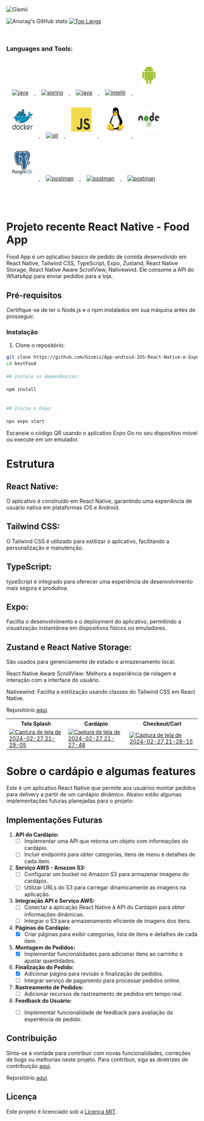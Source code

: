 
<div>


<p align="left"> <img src="https://komarev.com/ghpvc/?username=Gismii&label=Profile%20views&color=0e75b6&style=flat" alt="Gismii" /> </p>

  
  ![Anurag's GitHub stats](https://github-readme-stats.vercel.app/api?username=Gismii&show_icons=true&theme=highcontrast)
[![Top Langs](https://github-readme-stats.vercel.app/api/top-langs/?username=Gismii&layout=compact)](https://github.com/Gismii/github-readme-stats)

  </div>
  

  

 <div style="display: inline_block"><br>


 <h3 align="left">Languages and Tools:</h3>

<p align="left">
   <a href="https://www.java.com" target="_blank" rel="noreferrer">
    <img src="https://cdn.jsdelivr.net/gh/devicons/devicon/icons/java/java-original-wordmark.svg" alt="java" width="65" height="75" vspace="15" hspace="15"/>
  </a>
<a href="https://spring.io/" target="_blank" rel="noreferrer">
    <img src="https://cdn.jsdelivr.net/gh/devicons/devicon/icons/spring/spring-original-wordmark.svg" alt="spring" width="55" height="65" vspace="15" hspace="15"/>
  </a>
 <a href="https://www.java.com" target="_blank" rel="noreferrer">
    <img src="https://cdn.jsdelivr.net/gh/devicons/devicon/icons/php/php-original.svg" alt="java" width="65" height="75" vspace="15" hspace="15"/>
  </a>
   
  <a href="https://spring.io/" target="_blank" rel="noreferrer">
    <img src="https://cdn.jsdelivr.net/gh/devicons/devicon/icons/intellij/intellij-original-wordmark.svg" alt="intellij" width="85" height="95" vspace="15" hspace="15"/>
  </a>
  <a href="https://developer.android.com" target="_blank" rel="noreferrer">
    <img src="https://raw.githubusercontent.com/devicons/devicon/master/icons/android/android-original-wordmark.svg" alt="android" width="55" height="65" vspace="15" hspace="15"/>
  </a>
  <a href="https://www.docker.com/" target="_blank" rel="noreferrer">
    <img src="https://raw.githubusercontent.com/devicons/devicon/master/icons/docker/docker-original-wordmark.svg" alt="docker" width="55" height="65" vspace="15" hspace="15"/>
  </a>
  <a href="https://git-scm.com/" target="_blank" rel="noreferrer">
    <img src="https://www.vectorlogo.zone/logos/git-scm/git-scm-icon.svg" alt="git" width="55" height="65" vspace="15" hspace="15"/>
  </a>
 
  <a href="https://developer.mozilla.org/en-US/docs/Web/JavaScript" target="_blank" rel="noreferrer">
    <img src="https://raw.githubusercontent.com/devicons/devicon/master/icons/javascript/javascript-original.svg" alt="javascript" width="55" height="65" vspace="15" hspace="15"/>
  </a>
  <a href="https://www.linux.org/" target="_blank" rel="noreferrer">
    <img src="https://raw.githubusercontent.com/devicons/devicon/master/icons/linux/linux-original.svg" alt="linux" width="55" height="65" vspace="15" hspace="15"/>
  </a>
  <a href="https://nodejs.org" target="_blank" rel="noreferrer">
    <img src="https://raw.githubusercontent.com/devicons/devicon/master/icons/nodejs/nodejs-original-wordmark.svg" alt="nodejs" width="55" height="65" vspace="15" hspace="15"/>
  </a>
  <a href="https://www.postgresql.org" target="_blank" rel="noreferrer">
    <img src="https://raw.githubusercontent.com/devicons/devicon/master/icons/postgresql/postgresql-original-wordmark.svg" alt="postgresql" width="55" height="65" vspace="15" hspace="15"/>
  </a>
  <a href="https://postman.com" target="_blank" rel="noreferrer">
    <img src="https://www.vectorlogo.zone/logos/getpostman/getpostman-icon.svg" alt="postman" width="45" height="45" vspace="15" hspace="15"/>
            
  </a>

  <a href="https://postman.com" target="_blank" rel="noreferrer">
    <img src="https://cdn.jsdelivr.net/gh/devicons/devicon/icons/vscode/vscode-original-wordmark.svg" alt="postman" width="45" height="45" vspace="15" hspace="15"/>
            
  </a>
 
  <a href="https://postman.com" target="_blank" rel="noreferrer">
    <img src="https://cdn.jsdelivr.net/gh/devicons/devicon/icons/react/react-original-wordmark.svg" alt="postman" width="48" height="48" vspace="15" hspace="15"/>
            
  </a>

 
</p>
  
  
  </div>

<br />
<br />

# Projeto recente React Native - Food App

Food App é um aplicativo básico de pedido de comida desenvolvido em React Native, Tailwind CSS, TypeScript, Expo, Zustand, React Native Storage, React Native Aware ScrollView, Nativewind. Ele consome a API do WhatsApp para enviar pedidos para a loja.


## Pré-requisitos

Certifique-se de ter o Node.js e o npm instalados em sua máquina antes de prosseguir.

### Instalação 


1. Clone o repositório:

```bash
git clone https://github.com/Gismii/App-android-IOS-React-Native-e-Expo.git
cd bestFood

## Instale as dependências:

npm install


## Inicie o Expo:

npx expo start

```



Escaneie o código QR usando o aplicativo Expo Go no seu dispositivo móvel ou execute em um emulador.

# Estrutura

## React Native:

 O aplicativo é construído em React Native, garantindo uma experiência de usuário nativa em plataformas iOS e Android.

## Tailwind CSS: 

O Tailwind CSS é utilizado para estilizar o aplicativo, facilitando a personalização e manutenção.

## TypeScript: 

typeScript é integrado para oferecer uma experiência de desenvolvimento mais segura e produtiva.

## Expo: 

Facilita o desenvolvimento e o deployment do aplicativo, permitindo a visualização instantânea em dispositivos físicos ou emuladores.

## Zustand e React Native Storage: 

São usados para gerenciamento de estado e armazenamento local.

React Native Aware ScrollView: Melhora a experiência de rolagem e interação com a interface do usuário.

Nativewind: Facilita a estilização usando classes do Tailwind CSS em React Native.

Repositório [aqui](https://github.com/Gismii/App-android-IOS-React-Native-e-Expo).


<table>
  <tr>
    <th>Tela Splash</th>
    <th>Cardápio</th>
    <th>Checkout/Cart</th>
  </tr>
  <tr>
 <td width="300"><a href="https://github.com/Gismii/App-android-IOS-React-Native-e-Expo"><img src="https://github.com/Gismii/App-android-IOS-React-Native-e-Expo/assets/97984496/375d57dc-e52a-49d2-8669-e14dabe7d72a" alt="Captura de tela de 2024-02-27 21-29-05"></a></td>
    <td width="300"><a href="https://github.com/Gismii/App-android-IOS-React-Native-e-Expo"><img src="https://github.com/Gismii/App-android-IOS-React-Native-e-Expo/assets/97984496/091c8f5d-3ed2-47c2-b651-61c1a71cf4b4" alt="Captura de tela de 2024-02-27 21-27-48"></a></td>
    <td width="300"><a href="https://github.com/Gismii/App-android-IOS-React-Native-e-Expo"><img src="https://github.com/Gismii/App-android-IOS-React-Native-e-Expo/assets/97984496/f55758ed-fb13-4294-837e-972ddf80ea6e" alt="Captura de tela de 2024-02-27 21-28-15"></a></td>
  </tr>
</table>


  
 # Sobre o cardápio e algumas features

Este é um aplicativo React Native que permite aos usuários montar pedidos para delivery a partir de um cardápio dinâmico. Abaixo estão algumas implementações futuras planejadas para o projeto:

## Implementações Futuras

1. **API do Cardápio:**
   - [ ] Implementar uma API que retorna um objeto com informações do cardápio.
   - [ ] Incluir endpoints para obter categorias, itens de menu e detalhes de cada item.

2. **Serviço AWS - Amazon S3:**
   - [ ] Configurar um bucket no Amazon S3 para armazenar imagens do cardápio.
   - [ ] Utilizar URLs do S3 para carregar dinamicamente as imagens na aplicação.

3. **Integração API e Serviço AWS:**
   - [ ] Conectar a aplicação React Native à API do Cardápio para obter informações dinâmicas.
   - [ ] Integrar o S3 para armazenamento eficiente de imagens dos itens.

4. **Páginas do Cardápio:**
   - [x] Criar páginas para exibir categorias, lista de itens e detalhes de cada item.

5. **Montagem de Pedidos:**
   - [x] Implementar funcionalidades para adicionar itens ao carrinho e ajustar quantidades.

6. **Finalização do Pedido:**
   - [x] Adicionar página para revisão e finalização de pedidos.
   - [ ] Integrar serviço de pagamento para processar pedidos online.

7. **Rastreamento de Pedidos:**
   - [ ] Adicionar recursos de rastreamento de pedidos em tempo real.

8. **Feedback do Usuário:**
   - [ ] Implementar funcionalidade de feedback para avaliação da experiência de pedido.


## Contribuição

Sinta-se à vontade para contribuir com novas funcionalidades, correções de bugs ou melhorias neste projeto. Para contribuir, siga as diretrizes de contribuição [aqui](CONTRIBUTING.md).

Repositório [aqui](https://github.com/Gismii/App-android-IOS-React-Native-e-Expo).

## Licença

Este projeto é licenciado sob a [Licença MIT](LICENSE).

  


  



  
  

  

  



